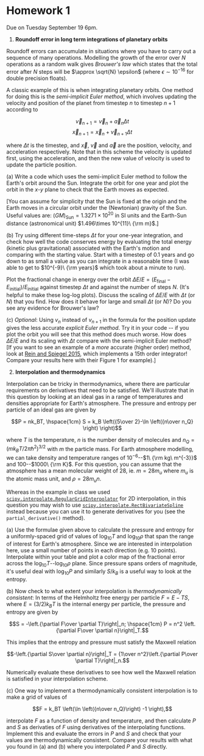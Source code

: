 # Homework 1

Due on Tuesday September 19 6pm.


1. **Roundoff error in long term integrations of planetary orbits**

Roundoff errors can accumulate in situations where you have to carry out a sequence of many operations. Modelling the growth of the error over $N$ operations as a random walk gives *Brouwer's law* which states that the total error after $N$ steps will be $\approx \sqrt{N} \epsilon$ (where $\epsilon \sim 10^{-16}$ for double precision floats).

A classic example of this is when integrating planetary orbits. One method for doing this is the *semi-implicit Euler method*, which involves updating the velocity and position of the planet from timestep $n$ to timestep $n+1$ according to

$$\vec{v}_{n+1} = \vec{v}_n + \vec{a}_{n}\Delta t$$
$$\vec{x}_{n+1} = \vec{x}_n + \vec{v}_{n+1}\Delta t$$

where $\Delta t$ is the timestep, and $\vec{x}$, $\vec{v}$ and $\vec{a}$ are the position, velocity, and acceleration respectively. Note that in this scheme the velocity is updated first, using the acceleration, and then the new value of velocity is used to update the particle position. 

(a) Write a code which uses the semi-implicit Euler method to follow the Earth's orbit around the Sun. Integrate the orbit for one year and plot the orbit in the $x$-$y$ plane to check that the Earth moves as expected. 

[You can assume for simplicity that the Sun is fixed at the origin and the Earth moves in a circular orbit under the (Newtonian) gravity of the Sun. Useful values are: $(GM)_\mathrm{Sun} = 1.3271\times 10^{20}$ in SI units and the Earth-Sun distance (astronomical unit) $1.496\times 10^{11}\ {\rm m}$.]

(b) Try using different time-steps $\Delta t$ for your one-year integration, and check how well the code conserves energy by evaluating the total energy (kinetic plus gravitational) associated with the Earth's motion and comparing with the starting value. 
Start with a timestep of $0.1$ years and go down to as small a value as you can integrate in a reasonable time (I was able to get to $10^{-9}\ {\rm years}$ which took about a minute to run). 

Plot the fractional change in energy over the orbit $\Delta E/E=(E_\mathrm{final}-E_\mathrm{initial})/E_\mathrm{initial}$ against timestep $\Delta t$ and against the number of steps $N$.  (It's helpful to make these log-log plots). Discuss the scaling of $\Delta E/E$ with $\Delta t$ (or $N$) that you find. How does it behave for large and small $\Delta t$ (or $N$)? Do you see any evidence for Brouwer's law?

(c) *Optional*: Using $v_n$ instead of $v_{n+1}$ in the formula for the position update gives the less accurate *explicit Euler method*. Try it in your code -- if you plot the orbit you will see that this method does much worse. How does $\Delta E/E$ and its scaling with $\Delta t$ compare with the semi-implicit Euler method?
[If you want to see an example of a *more* accurate (higher order) method, look at [Rein and Spiegel 2015](https://ui.adsabs.harvard.edu/abs/2015MNRAS.446.1424R/abstract), which implements a 15th order integrator! Compare your results here with their Figure 1 for example).]




2. **Interpolation and thermodynamics**

Interpolation can be tricky in thermodynamics, where there are particular requirements on derivatives that need to be satisfied. We'll illustrate that in this question by looking at an ideal gas in a range of temperatures and densities appropriate for Earth's atmosphere. The pressure and entropy per particle of an ideal gas are given by 

$$P = nk_BT, \hspace{1cm} S = k_B \left({5\over 2}-\ln \left({n\over n_Q} \right) \right)$$

where $T$ is the temperature, $n$ is the number density of molecules and $n_Q=(m k_BT/2\pi\hbar^2)^{3/2}$ with $m$ the particle mass. For Earth atmosphere modelling, we can take density and temperature ranges of $10^{-6}$--$1\ {\rm kg\ m^{-3}}$ and $100$--$1000\ {\rm K}$. For this question, you can assume that the atmosphere has a mean molecular weight of $28$, ie. $m=28m_u$ where $m_u$ is the atomic mass unit, and $\rho = 28 m_u n$. 

Whereas in the example in class we used [`scipy.interpolate.RegularGridInterpolator`](https://docs.scipy.org/doc/scipy/reference/generated/scipy.interpolate.RegularGridInterpolator.html) for 2D interpolation, in this question you may wish to use [`scipy.interpolate.RectBivariateSpline`](https://docs.scipy.org/doc/scipy/reference/generated/scipy.interpolate.RectBivariateSpline.html#scipy.interpolate.RectBivariateSpline) instead because you can use it to generate derivatives for you (see the `partial_derivative()` method).

(a) Use the formulae given above to calculate the pressure and entropy for a uniformly-spaced grid of values of $\log_{10}T$ and $\log_{10}\rho$ that span the range of interest for Earth's atmosphere. Since we are interested in interpolation here, use a small number of points in each direction (e.g. $10$ points).
Interpolate within your table and plot a color map of the fractional error across the $\log_{10}T$--$\log_{10}\rho$ plane.  Since pressure spans orders of magnitude, it's useful deal with $\log_{10} P$ and similarly $S/k_B$ is a useful way to look at the entropy. 

(b) Now check to what extent your interpolation is *thermodynamically consistent*: In terms of the Helmholtz free energy per particle $F=E-TS$, where $E=(3/2)k_BT$ is the internal energy per particle, the pressure and entropy are given by 

$$S = -\left.{\partial F\over \partial T}\right|_n; \hspace{1cm} P = n^2 \left.{\partial F\over \partial n}\right|_T.$$ 

This implies that the entropy and pressure must satisfy the Maxwell relation

$$-\left.{\partial S\over \partial n}\right|_T = {1\over n^2}\left.{\partial P\over \partial T}\right|_n.$$

Numerically evaluate these derivatives to see how well the Maxwell relation is satisfied in your interpolation scheme.

(c) One way to implement a thermodynamically consistent interpolation is to make a grid of values of 

$$F = k_BT \left(\ln \left({n\over n_Q}\right) -1 \right),$$ 

interpolate $F$ as a function of density and temperature, and then calculate $P$ and $S$ as derivaties of $F$ using derivatives of the interpolating functions. Implement this and evaluate the errors in $P$ and $S$ and check that your values are thermodynamically consistent. Compare your results with what you found in (a) and (b) where you interpolated $P$ and $S$ directly.
























